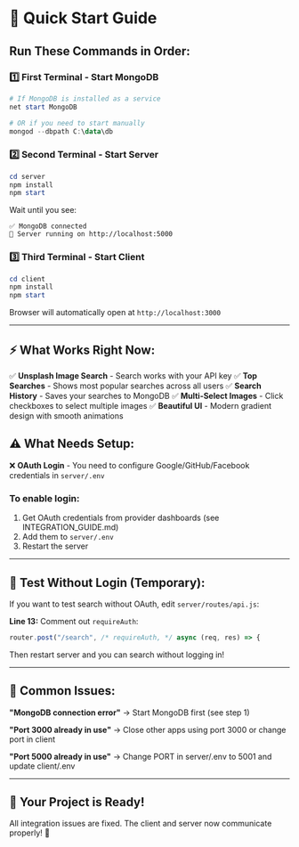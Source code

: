 # 🚀 Quick Start Guide

## Run These Commands in Order:

### 1️⃣ First Terminal - Start MongoDB
```powershell
# If MongoDB is installed as a service
net start MongoDB

# OR if you need to start manually
mongod --dbpath C:\data\db
```

### 2️⃣ Second Terminal - Start Server
```powershell
cd server
npm install
npm start
```

Wait until you see:
```
✅ MongoDB connected
🚀 Server running on http://localhost:5000
```

### 3️⃣ Third Terminal - Start Client
```powershell
cd client
npm install
npm start
```

Browser will automatically open at `http://localhost:3000`

---

## ⚡ What Works Right Now:

✅ **Unsplash Image Search** - Search works with your API key
✅ **Top Searches** - Shows most popular searches across all users
✅ **Search History** - Saves your searches to MongoDB
✅ **Multi-Select Images** - Click checkboxes to select multiple images
✅ **Beautiful UI** - Modern gradient design with smooth animations

## ⚠️ What Needs Setup:

❌ **OAuth Login** - You need to configure Google/GitHub/Facebook credentials in `server/.env`

### To enable login:
1. Get OAuth credentials from provider dashboards (see INTEGRATION_GUIDE.md)
2. Add them to `server/.env`
3. Restart the server

---

## 🧪 Test Without Login (Temporary):

If you want to test search without OAuth, edit `server/routes/api.js`:

**Line 13:** Comment out `requireAuth`:
```javascript
router.post("/search", /* requireAuth, */ async (req, res) => {
```

Then restart server and you can search without logging in!

---

## 📝 Common Issues:

**"MongoDB connection error"**
→ Start MongoDB first (see step 1)

**"Port 3000 already in use"**
→ Close other apps using port 3000 or change port in client

**"Port 5000 already in use"**
→ Change PORT in server/.env to 5001 and update client/.env

---

## 🎯 Your Project is Ready!

All integration issues are fixed. The client and server now communicate properly! 🎉